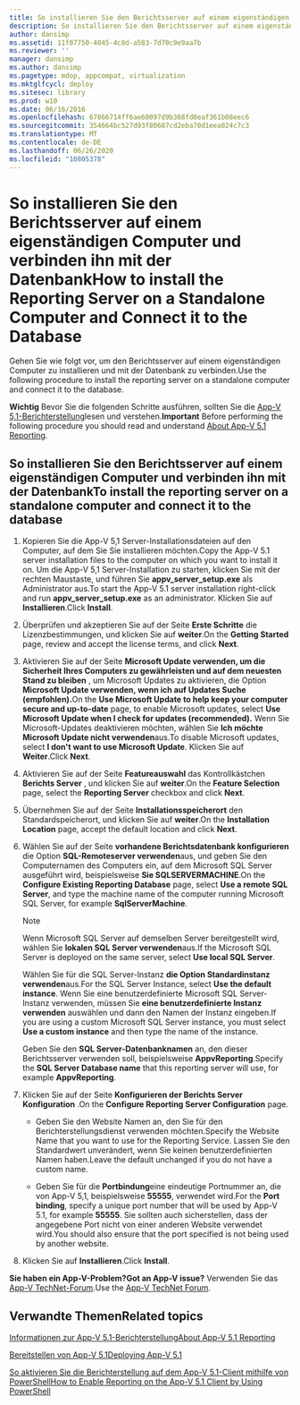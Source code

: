 ```yaml
---
title: So installieren Sie den Berichtsserver auf einem eigenständigen Computer und verbinden ihn mit der Datenbank
description: So installieren Sie den Berichtsserver auf einem eigenständigen Computer und verbinden ihn mit der Datenbank
author: dansimp
ms.assetid: 11f07750-4045-4c8d-a583-7d70c9e9aa7b
ms.reviewer: ''
manager: dansimp
ms.author: dansimp
ms.pagetype: mdop, appcompat, virtualization
ms.mktglfcycl: deploy
ms.sitesec: library
ms.prod: w10
ms.date: 06/16/2016
ms.openlocfilehash: 67866714ff6ae60097d9b368fd0eaf361b08eec6
ms.sourcegitcommit: 354664bc527d93f80687cd2eba70d1eea024c7c3
ms.translationtype: MT
ms.contentlocale: de-DE
ms.lasthandoff: 06/26/2020
ms.locfileid: "10805378"
---
```

# <span data-ttu-id="6bafc-103">So installieren Sie den Berichtsserver auf einem eigenständigen Computer und verbinden ihn mit der Datenbank</span><span class="sxs-lookup"><span data-stu-id="6bafc-103">How to install the Reporting Server on a Standalone Computer and Connect it to the Database</span></span>

<span data-ttu-id="6bafc-104">Gehen Sie wie folgt vor, um den Berichtsserver auf einem eigenständigen Computer zu installieren und mit der Datenbank zu verbinden.</span><span class="sxs-lookup"><span data-stu-id="6bafc-104">Use the following procedure to install the reporting server on a standalone computer and connect it to the database.</span></span>

<span data-ttu-id="6bafc-105">**Wichtig** Bevor Sie die folgenden Schritte ausführen, sollten Sie die [App-V 5,1-Berichterstellung](about-app-v-51-reporting.md)lesen und verstehen.</span><span class="sxs-lookup"><span data-stu-id="6bafc-105">**Important** Before performing the following procedure you should read and understand [About App-V 5.1 Reporting](about-app-v-51-reporting.md).</span></span>

## <span data-ttu-id="6bafc-106">So installieren Sie den Berichtsserver auf einem eigenständigen Computer und verbinden ihn mit der Datenbank</span><span class="sxs-lookup"><span data-stu-id="6bafc-106">To install the reporting server on a standalone computer and connect it to the database</span></span>

1. <span data-ttu-id="6bafc-107">Kopieren Sie die App-V 5,1 Server-Installationsdateien auf den Computer, auf dem Sie Sie installieren möchten.</span><span class="sxs-lookup"><span data-stu-id="6bafc-107">Copy the App-V 5.1 server installation files to the computer on which you want to install it on.</span></span> <span data-ttu-id="6bafc-108">Um die App-V 5,1 Server-Installation zu starten, klicken Sie mit der rechten Maustaste, und führen Sie **appv\_server\_setup.exe** als Administrator aus.</span><span class="sxs-lookup"><span data-stu-id="6bafc-108">To start the App-V 5.1 server installation right-click and run **appv\_server\_setup.exe** as an administrator.</span></span> <span data-ttu-id="6bafc-109">Klicken Sie auf **Installieren**.</span><span class="sxs-lookup"><span data-stu-id="6bafc-109">Click **Install**.</span></span>

2. <span data-ttu-id="6bafc-110">Überprüfen und akzeptieren Sie auf der Seite **Erste Schritte** die Lizenzbestimmungen, und klicken Sie auf **weiter**.</span><span class="sxs-lookup"><span data-stu-id="6bafc-110">On the **Getting Started** page, review and accept the license terms, and click **Next**.</span></span>

3. <span data-ttu-id="6bafc-111">Aktivieren Sie auf der Seite **Microsoft Update verwenden, um die Sicherheit Ihres Computers zu gewährleisten und auf dem neuesten Stand zu bleiben** , um Microsoft Updates zu aktivieren, die Option **Microsoft Update verwenden, wenn ich auf Updates Suche (empfohlen).**</span><span class="sxs-lookup"><span data-stu-id="6bafc-111">On the **Use Microsoft Update to help keep your computer secure and up-to-date** page, to enable Microsoft updates, select **Use Microsoft Update when I check for updates (recommended).**</span></span> <span data-ttu-id="6bafc-112">Wenn Sie Microsoft-Updates deaktivieren möchten, wählen Sie **Ich möchte Microsoft Update nicht verwenden**aus.</span><span class="sxs-lookup"><span data-stu-id="6bafc-112">To disable Microsoft updates, select **I don't want to use Microsoft Update**.</span></span> <span data-ttu-id="6bafc-113">Klicken Sie auf **Weiter**.</span><span class="sxs-lookup"><span data-stu-id="6bafc-113">Click **Next**.</span></span>

4. <span data-ttu-id="6bafc-114">Aktivieren Sie auf der Seite **Featureauswahl** das Kontrollkästchen **Berichts Server** , und klicken Sie auf **weiter**.</span><span class="sxs-lookup"><span data-stu-id="6bafc-114">On the **Feature Selection** page, select the **Reporting Server** checkbox and click **Next**.</span></span>

5. <span data-ttu-id="6bafc-115">Übernehmen Sie auf der Seite **Installationsspeicherort** den Standardspeicherort, und klicken Sie auf **weiter**.</span><span class="sxs-lookup"><span data-stu-id="6bafc-115">On the **Installation Location** page, accept the default location and click **Next**.</span></span>

6. <span data-ttu-id="6bafc-116">Wählen Sie auf der Seite **vorhandene Berichtsdatenbank konfigurieren** die Option **SQL-Remoteserver verwenden**aus, und geben Sie den Computernamen des Computers ein, auf dem Microsoft SQL Server ausgeführt wird, beispielsweise **Sie SQLSERVERMACHINE**.</span><span class="sxs-lookup"><span data-stu-id="6bafc-116">On the **Configure Existing Reporting Database** page, select **Use a remote SQL Server**, and type the machine name of the computer running Microsoft SQL Server, for example **SqlServerMachine**.</span></span>

    > [!NOTE]
    > <span data-ttu-id="6bafc-117">Wenn Microsoft SQL Server auf demselben Server bereitgestellt wird, wählen Sie **lokalen SQL Server verwenden**aus.</span><span class="sxs-lookup"><span data-stu-id="6bafc-117">If the Microsoft SQL Server is deployed on the same server, select **Use local SQL Server**.</span></span>

    <span data-ttu-id="6bafc-118">Wählen Sie für die SQL Server-Instanz **die Option Standardinstanz verwenden**aus.</span><span class="sxs-lookup"><span data-stu-id="6bafc-118">For the SQL Server Instance, select **Use the default instance**.</span></span> <span data-ttu-id="6bafc-119">Wenn Sie eine benutzerdefinierte Microsoft SQL Server-Instanz verwenden, müssen Sie **eine benutzerdefinierte Instanz verwenden** auswählen und dann den Namen der Instanz eingeben.</span><span class="sxs-lookup"><span data-stu-id="6bafc-119">If you are using a custom Microsoft SQL Server instance, you must select **Use a custom instance** and then type the name of the instance.</span></span>

    <span data-ttu-id="6bafc-120">Geben Sie den **SQL Server-Datenbanknamen** an, den dieser Berichtsserver verwenden soll, beispielsweise **AppvReporting**.</span><span class="sxs-lookup"><span data-stu-id="6bafc-120">Specify the **SQL Server Database name** that this reporting server will use, for example **AppvReporting**.</span></span>

7. <span data-ttu-id="6bafc-121">Klicken Sie auf der Seite **Konfigurieren der Berichts Server Konfiguration** .</span><span class="sxs-lookup"><span data-stu-id="6bafc-121">On the **Configure Reporting Server Configuration** page.</span></span>

   - <span data-ttu-id="6bafc-122">Geben Sie den Website Namen an, den Sie für den Berichterstellungsdienst verwenden möchten.</span><span class="sxs-lookup"><span data-stu-id="6bafc-122">Specify the Website Name that you want to use for the Reporting Service.</span></span> <span data-ttu-id="6bafc-123">Lassen Sie den Standardwert unverändert, wenn Sie keinen benutzerdefinierten Namen haben.</span><span class="sxs-lookup"><span data-stu-id="6bafc-123">Leave the default unchanged if you do not have a custom name.</span></span>

   - <span data-ttu-id="6bafc-124">Geben Sie für die **Portbindung**eine eindeutige Portnummer an, die von App-V 5,1, beispielsweise **55555**, verwendet wird.</span><span class="sxs-lookup"><span data-stu-id="6bafc-124">For the **Port binding**, specify a unique port number that will be used by App-V 5.1, for example **55555**.</span></span> <span data-ttu-id="6bafc-125">Sie sollten auch sicherstellen, dass der angegebene Port nicht von einer anderen Website verwendet wird.</span><span class="sxs-lookup"><span data-stu-id="6bafc-125">You should also ensure that the port specified is not being used by another website.</span></span>

8. <span data-ttu-id="6bafc-126">Klicken Sie auf **Installieren**.</span><span class="sxs-lookup"><span data-stu-id="6bafc-126">Click **Install**.</span></span>

**<span data-ttu-id="6bafc-127">Sie haben ein App-V-Problem?</span><span class="sxs-lookup"><span data-stu-id="6bafc-127">Got an App-V issue?</span></span>** <span data-ttu-id="6bafc-128">Verwenden Sie das [App-V TechNet-Forum](https://social.technet.microsoft.com/Forums/home?forum=mdopappv).</span><span class="sxs-lookup"><span data-stu-id="6bafc-128">Use the [App-V TechNet Forum](https://social.technet.microsoft.com/Forums/home?forum=mdopappv).</span></span>

## <span data-ttu-id="6bafc-129">Verwandte Themen</span><span class="sxs-lookup"><span data-stu-id="6bafc-129">Related topics</span></span>

[<span data-ttu-id="6bafc-130">Informationen zur App-V 5.1-Berichterstellung</span><span class="sxs-lookup"><span data-stu-id="6bafc-130">About App-V 5.1 Reporting</span></span>](about-app-v-51-reporting.md)

[<span data-ttu-id="6bafc-131">Bereitstellen von App-V 5.1</span><span class="sxs-lookup"><span data-stu-id="6bafc-131">Deploying App-V 5.1</span></span>](deploying-app-v-51.md)

[<span data-ttu-id="6bafc-132">So aktivieren Sie die Berichterstellung auf dem App-V 5.1-Client mithilfe von PowerShell</span><span class="sxs-lookup"><span data-stu-id="6bafc-132">How to Enable Reporting on the App-V 5.1 Client by Using PowerShell</span></span>](how-to-enable-reporting-on-the-app-v-51-client-by-using-powershell.md)
